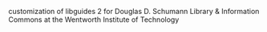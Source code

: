 customization of libguides 2 for Douglas D. Schumann Library 
& Information Commons at the Wentworth Institute of Technology
